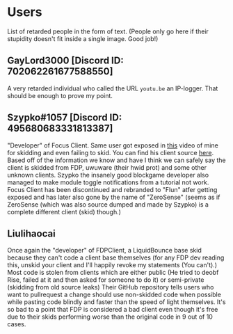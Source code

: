 # Users
List of retarded people in the form of text. (People only go here if their stupidity doesn't fit inside a single image. Good job!)

## GayLord3000 [Discord ID: 702062261677588550]
A very retarded individual who called the URL `youtu.be` an IP-logger. That should be enough to prove my point.
## Szypko#1057 [Discord ID: 495680683331813387]
"Developer" of Focus Client. Same user got exposed in [this](https://youtu.be/bFTdaSgezlk) video of mine for skidding and even failing to skid. You can find his client source [here](https://masterof13fps.com/forum/index.php?threads/focus-client-beta-leak.7852/). Based off of the information we know and have I think we can safely say the client is skidded from FDP, uwuware (their hwid prot) and some other unknown clients. Szypko the insanely good blockgame developer also managed to make module toggle notifications from a tutorial not work. Focus Client has been discontinued and rebranded to "Flun" atfer getting exposed and has later also gone by the name of "ZeroSense" (seems as if ZeroSense (which was also source dumped and made by Szypko) is a complete different client (skid) though.) 
## Liulihaocai
Once again the "developer" of FDPClient, a LiquidBounce base skid because they can't code a client base themselves (for any FDP dev reading this, unskid your client and I'll happily revoke my statements (You can't).) Most code is stolen from clients which are either public (He tried to deobf Rise, failed at it and then asked for someone to do it) or semi-private (skidding from old source leaks) Their GitHub repository tells users who want to pullrequest a change should use non-skidded code when possible while pasting code blindly and faster than the speed of light themselves. It's so bad to a point that FDP is considered a bad client even though it's free due to their skids performing worse than the original code in 9 out of 10 cases.

